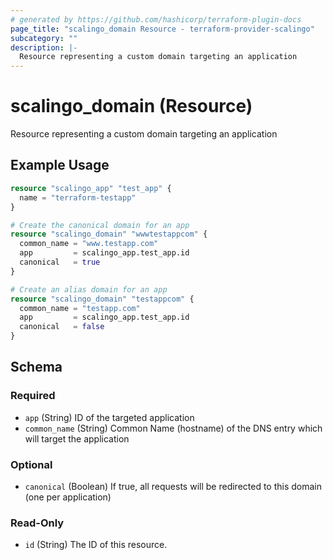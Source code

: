```yaml
---
# generated by https://github.com/hashicorp/terraform-plugin-docs
page_title: "scalingo_domain Resource - terraform-provider-scalingo"
subcategory: ""
description: |-
  Resource representing a custom domain targeting an application
---
```


# scalingo_domain (Resource)

Resource representing a custom domain targeting an application

## Example Usage

```terraform
resource "scalingo_app" "test_app" {
  name = "terraform-testapp"
}

# Create the canonical domain for an app
resource "scalingo_domain" "wwwtestappcom" {
  common_name = "www.testapp.com"
  app         = scalingo_app.test_app.id
  canonical   = true
}

# Create an alias domain for an app
resource "scalingo_domain" "testappcom" {
  common_name = "testapp.com"
  app         = scalingo_app.test_app.id
  canonical   = false
}
```

<!-- schema generated by tfplugindocs -->
## Schema

### Required

- `app` (String) ID of the targeted application
- `common_name` (String) Common Name (hostname) of the DNS entry which will target the application

### Optional

- `canonical` (Boolean) If true, all requests will be redirected to this domain (one per application)

### Read-Only

- `id` (String) The ID of this resource.
